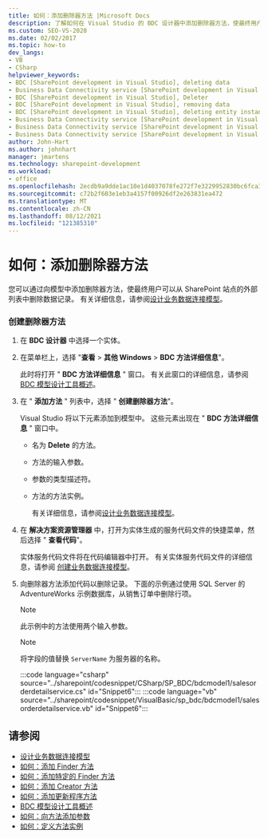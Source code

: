```yaml
---
title: 如何：添加删除器方法 |Microsoft Docs
description: 了解如何在 Visual Studio 的 BDC 设计器中添加删除器方法，使最终用户可以从 SharePoint 网站上的外部列表中删除数据记录。
ms.custom: SEO-VS-2020
ms.date: 02/02/2017
ms.topic: how-to
dev_langs:
- VB
- CSharp
helpviewer_keywords:
- BDC [SharePoint development in Visual Studio], deleting data
- Business Data Connectivity service [SharePoint development in Visual Studio], Deleter
- BDC [SharePoint development in Visual Studio], Deleter
- BDC [SharePoint development in Visual Studio], removing data
- BDC [SharePoint development in Visual Studio], deleting entity instances
- Business Data Connectivity service [SharePoint development in Visual Studio], deleting entity instances
- Business Data Connectivity service [SharePoint development in Visual Studio], deleting data
- Business Data Connectivity service [SharePoint development in Visual Studio], removing data
author: John-Hart
ms.author: johnhart
manager: jmartens
ms.technology: sharepoint-development
ms.workload:
- office
ms.openlocfilehash: 2ecdb9a9dde1ac10e1d4037078fe272f7e3229952830bc6fca3308e8f7bf4105
ms.sourcegitcommit: c72b2f603e1eb3a4157f00926df2e263831ea472
ms.translationtype: MT
ms.contentlocale: zh-CN
ms.lasthandoff: 08/12/2021
ms.locfileid: "121385310"
---
```

# <a name="how-to-add-a-deleter-method"></a>如何：添加删除器方法
  您可以通过向模型中添加删除器方法，使最终用户可以从 SharePoint 站点的外部列表中删除数据记录。 有关详细信息，请参阅[设计业务数据连接模型](../sharepoint/designing-a-business-data-connectivity-model.md)。

### <a name="to-create-a-deleter-method"></a>创建删除器方法

1. 在 **BDC 设计器** 中选择一个实体。

2. 在菜单栏上，选择 "**查看**  >  **其他 Windows**  >  **BDC 方法详细信息**"。

    此时将打开 " **BDC 方法详细信息** " 窗口。 有关此窗口的详细信息，请参阅 [BDC 模型设计工具概述](../sharepoint/bdc-model-design-tools-overview.md)。

3. 在 " **添加方法** " 列表中，选择 " **创建删除器方法**"。

    Visual Studio 将以下元素添加到模型中。 这些元素出现在 " **BDC 方法详细信息** " 窗口中。

   - 名为 **Delete** 的方法。

   - 方法的输入参数。

   - 参数的类型描述符。

   - 方法的方法实例。

     有关详细信息，请参阅[设计业务数据连接模型](../sharepoint/designing-a-business-data-connectivity-model.md)。

4. 在 **解决方案资源管理器** 中，打开为实体生成的服务代码文件的快捷菜单，然后选择 " **查看代码**"。

    实体服务代码文件将在代码编辑器中打开。 有关实体服务代码文件的详细信息，请参阅 [创建业务数据连接模型](../sharepoint/creating-a-business-data-connectivity-model.md)。

5. 向删除器方法添加代码以删除记录。 下面的示例通过使用 SQL Server 的 AdventureWorks 示例数据库，从销售订单中删除行项。

   > [!NOTE]
   > 此示例中的方法使用两个输入参数。

   > [!NOTE]
   > 将字段的值替换 `ServerName` 为服务器的名称。

    :::code language="csharp" source="../sharepoint/codesnippet/CSharp/SP_BDC/bdcmodel1/salesorderdetailservice.cs" id="Snippet6":::
    :::code language="vb" source="../sharepoint/codesnippet/VisualBasic/sp_bdc/bdcmodel1/salesorderdetailservice.vb" id="Snippet6":::

## <a name="see-also"></a>请参阅
- [设计业务数据连接模型](../sharepoint/designing-a-business-data-connectivity-model.md)
- [如何：添加 Finder 方法](../sharepoint/how-to-add-a-finder-method.md)
- [如何：添加特定的 Finder 方法](../sharepoint/how-to-add-a-specific-finder-method.md)
- [如何：添加 Creator 方法](../sharepoint/how-to-add-a-creator-method.md)
- [如何：添加更新程序方法](../sharepoint/how-to-add-an-updater-method.md)
- [BDC 模型设计工具概述](../sharepoint/bdc-model-design-tools-overview.md)
- [如何：向方法添加参数](../sharepoint/how-to-add-a-parameter-to-a-method.md)
- [如何：定义方法实例](../sharepoint/how-to-define-a-method-instance.md)
